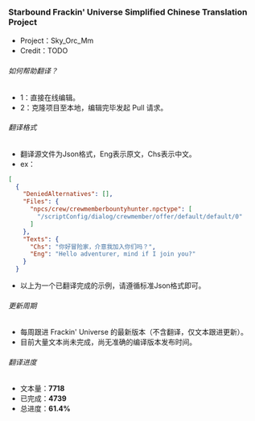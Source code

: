 ### Starbound Frackin' Universe Simplified Chinese Translation Project
* Project：Sky_Orc_Mm
* Credit：TODO

###### 如何帮助翻译？
* 1：直接在线编辑。
* 2：克隆项目至本地，编辑完毕发起 Pull 请求。

###### 翻译格式
* 翻译源文件为Json格式，Eng表示原文，Chs表示中文。
* ex：
``` json
[
  {
    "DeniedAlternatives": [],
    "Files": {
      "npcs/crew/crewmemberbountyhunter.npctype": [
        "/scriptConfig/dialog/crewmember/offer/default/default/0"
      ]
    },
    "Texts": {
      "Chs": "你好冒险家，介意我加入你们吗？",
      "Eng": "Hello adventurer, mind if I join you?"
    }
  }
 ```
* 以上为一个已翻译完成的示例，请遵循标准Json格式即可。

###### 更新周期
* 每周跟进 Frackin' Universe 的最新版本（不含翻译，仅文本跟进更新）。
* 目前大量文本尚未完成，尚无准确的编译版本发布时间。

###### 翻译进度
* 文本量：**7718**
* 已完成：**4739**
* 总进度：**61.4%**
